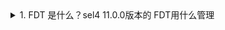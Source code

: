 <details>
<summary>1. FDT 是什么？sel4 11.0.0版本的 FDT用什么管理</summary>

  ```
  在Linux系统中，fdt.c文件与扁平设备树(FDT)相关，FDT是一种用于描述硬件的数据结构和语言。它是操作系统可读的硬件描述，这样操作系统就不需要硬编码机器的细节
  ```
  
  ![image](https://user-images.githubusercontent.com/74185337/234742038-71f68e39-ff15-4139-b7e7-de2e39aba033.png)

  
  
</details>
